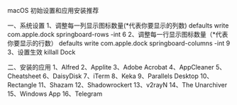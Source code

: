 macOS 初始设置和应用安装推荐

一、系统设置 
1、调整每一列显示图标数量(*代表你要显示的列数) 
defaults write com.apple.dock springboard-rows -int 6
2、调整每一行显示图标数量（*代表你要显示的行数） 
defaults write com.apple.dock springboard-columns -int 9 
3、设置生效 killall Dock

二、安装的应用
1、Alfred 
2、Applite 
3、Adobe Acrobat 
4、AppCleaner 
5、Cheatsheet 
6、DaisyDisk 
7、iTerm 
8、Keka 
9、Parallels Desktop 
10、Rectangle 
11、Shazam 
12、Shadowrockert 
13、v2rayN 
14、The Unarchiver 
15、Windows App 
16、Telegram
